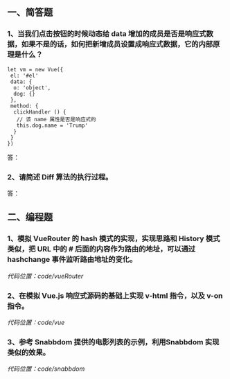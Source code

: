 ## 一、简答题

### 1、当我们点击按钮的时候动态给 data 增加的成员是否是响应式数据，如果不是的话，如何把新增成员设置成响应式数据，它的内部原理是什么？

```
let vm = new Vue({
 el: '#el'
 data: {
  o: 'object',
  dog: {}
 },
 method: {
  clickHandler () {
   // 该 name 属性是否是响应式的
   this.dog.name = 'Trump'
  }
 }
})

```

答：

### 2、请简述 Diff 算法的执行过程。
答：



## 二、编程题


### 1、模拟 VueRouter 的 hash 模式的实现，实现思路和 History 模式类似，把 URL 中的 # 后面的内容作为路由的地址，可以通过 hashchange 事件监听路由地址的变化。

*代码位置：code/vueRouter*

### 2、在模拟 Vue.js 响应式源码的基础上实现 v-html 指令，以及 v-on 指令。

*代码位置：code/vue*

### 3、参考 Snabbdom 提供的电影列表的示例，利用Snabbdom 实现类似的效果。

*代码位置：code/snabbdom*

